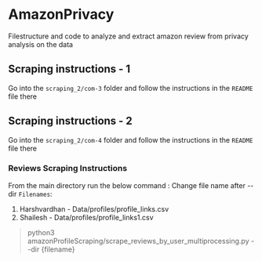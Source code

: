 # AmazonPrivacy
Filestructure and code to analyze and extract amazon review from privacy analysis on the data

## Scraping instructions - 1
Go into the `scraping_2/com-3` folder and follow the instructions in the `README` file there

## Scraping instructions - 2
Go into the `scraping_2/com-4` folder and follow the instructions in the `README` file there

### Reviews Scraping Instructions
From the main directory run the below command :
Change file name after --dir
`Filenames`:
1. Harshvardhan - Data/profiles/profile_links.csv
2. Shailesh - Data/profiles/profile_links1.csv 
> python3 amazonProfileScraping/scrape_reviews_by_user_multiprocessing.py --dir {filename}             


